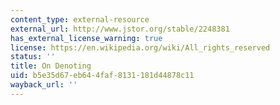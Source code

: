 ```yaml
---
content_type: external-resource
external_url: http://www.jstor.org/stable/2248381
has_external_license_warning: true
license: https://en.wikipedia.org/wiki/All_rights_reserved
status: ''
title: On Denoting
uid: b5e35d67-eb64-4faf-8131-181d44878c11
wayback_url: ''
---
```

